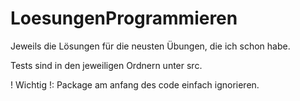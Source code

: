 # LoesungenProgrammieren

Jeweils die Lösungen für die neusten Übungen, die ich schon habe.

Tests sind in den jeweiligen Ordnern unter src. 

! Wichtig !: Package am anfang des code einfach ignorieren.

